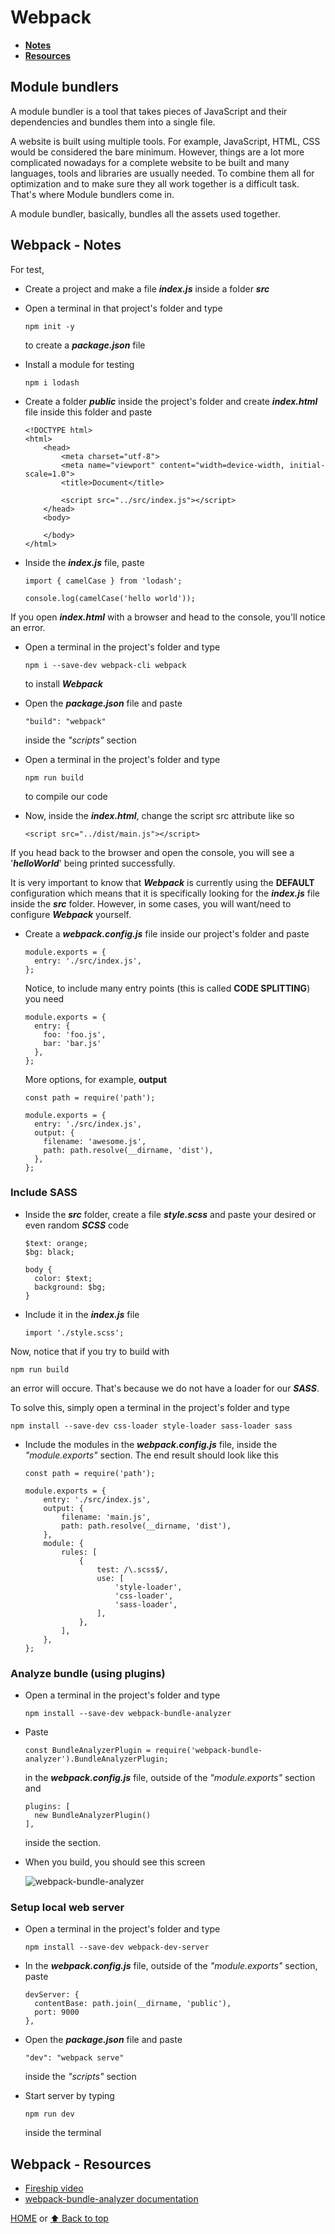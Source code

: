 # Webpack

- [**Notes**](#webpack---notes)
- [**Resources**](#webpack---resources)

## Module bundlers

A module bundler is a tool that takes pieces of JavaScript and their dependencies and bundles them into a single file.

A website is built using multiple tools.
For example, JavaScript, HTML, CSS would be considered the bare minimum.
However, things are a lot more complicated nowadays for a complete website to be built and many languages, tools and libraries are usually needed. To combine them all for optimization and to make sure they all work together is a difficult task. That's where Module bundlers come in.

A module bundler, basically, bundles all the assets used together.

## Webpack - Notes

For test,

- Create a project and make a file ***index.js*** inside a folder ***src***
- Open a terminal in that project's folder and type

      npm init -y
  to create a ***package.json*** file
- Install a module for testing

      npm i lodash
- Create a folder ***public*** inside the project's folder and create ***index.html*** file inside this folder and paste

      <!DOCTYPE html>
      <html>
          <head>
              <meta charset="utf-8">
              <meta name="viewport" content="width=device-width, initial-scale=1.0">
              <title>Document</title>

              <script src="../src/index.js"></script>
          </head>
          <body>

          </body>
      </html>
- Inside the ***index.js*** file, paste

      import { camelCase } from 'lodash';

      console.log(camelCase('hello world'));

If you open ***index.html*** with a browser and head to the console, you'll notice an error.

- Open a terminal in the project's folder and type

      npm i --save-dev webpack-cli webpack
  to install ***Webpack***
- Open the ***package.json*** file and paste

      "build": "webpack"
  inside the *"scripts"* section
- Open a terminal in the project's folder and type

      npm run build
  to compile our code
- Now, inside the ***index.html***, change the script src attribute like so

      <script src="../dist/main.js"></script>

If you head back to the browser and open the console, you will see a '***helloWorld***' being printed successfully.

It is very important to know that ***Webpack*** is currently using the **DEFAULT** configuration which means that it is specifically looking for the ***index.js*** file inside the ***src*** folder. However, in some cases, you will want/need to configure ***Webpack*** yourself.

- Create a ***webpack.config.js*** file inside our project's folder and paste

      module.exports = {
        entry: './src/index.js',
      };
  Notice, to include many entry points (this is called **CODE SPLITTING**) you need

      module.exports = {
        entry: {
          foo: 'foo.js',
          bar: 'bar.js'
        },
      };
  More options, for example, **output**

      const path = require('path');

      module.exports = {
        entry: './src/index.js',
        output: {
          filename: 'awesome.js',
          path: path.resolve(__dirname, 'dist'),
        },
      };

### Include SASS

- Inside the ***src*** folder, create a file ***style.scss*** and paste your desired or even random ***SCSS*** code

      $text: orange;
      $bg: black;

      body {
        color: $text;
        background: $bg;
      }
- Include it in the ***index.js*** file

      import './style.scss';

Now, notice that if you try to build with

    npm run build
an error will occure. That's because we do not have a loader for our ***SASS***.

To solve this, simply open a terminal in the project's folder and type

    npm install --save-dev css-loader style-loader sass-loader sass

- Include the modules in the ***webpack.config.js*** file, inside the *"module.exports"* section. The end result should look like this

      const path = require('path');

      module.exports = {
          entry: './src/index.js',
          output: {
              filename: 'main.js',
              path: path.resolve(__dirname, 'dist'),
          },
          module: {
              rules: [
                  {
                      test: /\.scss$/,
                      use: [
                          'style-loader',
                          'css-loader',
                          'sass-loader',
                      ],
                  },
              ],
          },
      };

### Analyze bundle (using plugins)

- Open a terminal in the project's folder and type

      npm install --save-dev webpack-bundle-analyzer
- Paste

      const BundleAnalyzerPlugin = require('webpack-bundle-analyzer').BundleAnalyzerPlugin;
  in the ***webpack.config.js*** file, outside of the *"module.exports"* section and

      plugins: [
        new BundleAnalyzerPlugin()
      ],
  inside the section.
- When you build, you should see this screen

  ![webpack-bundle-analyzer](../Images/webpack-bundle-analyzer.png)

### Setup local web server

- Open a terminal in the project's folder and type

      npm install --save-dev webpack-dev-server
- In the ***webpack.config.js*** file, outside of the *"module.exports"* section, paste

      devServer: {
        contentBase: path.join(__dirname, 'public'),
        port: 9000
      },
- Open the ***package.json*** file and paste

      "dev": "webpack serve"
  inside the *"scripts"* section
- Start server by typing

      npm run dev
  inside the terminal

## Webpack - Resources

- [Fireship video](https://youtu.be/5IG4UmULyoA)
- [webpack-bundle-analyzer documentation](https://www.npmjs.com/package/webpack-bundle-analyzer)

[HOME](https://github.com/Stratis-Dermanoutsos/Full-Stack-2021#full-stack-roadmap-2021) or [⬆ Back to top](#webpack)
